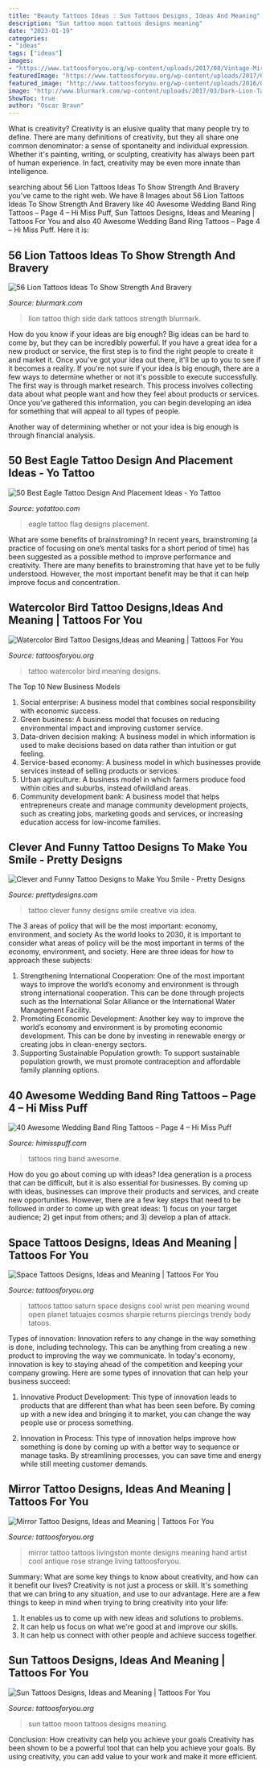 ```yaml
---
title: "Beauty Tattoos Ideas : Sun Tattoos Designs, Ideas And Meaning"
description: "Sun tattoo moon tattoos designs meaning"
date: "2023-01-19"
categories:
- "ideas"
tags: ["ideas"]
images:
- "https://www.tattoosforyou.org/wp-content/uploads/2017/08/Vintage-Mirror-Tattoo.jpg"
featuredImage: "https://www.tattoosforyou.org/wp-content/uploads/2017/08/Vintage-Mirror-Tattoo.jpg"
featured_image: "http://www.tattoosforyou.org/wp-content/uploads/2016/05/Space-Tattoos-on-Wrist.jpg"
image: "http://www.blurmark.com/wp-content/uploads/2017/03/Dark-Lion-Tattoo-On-Side-Thigh.jpg"
ShowToc: true
author: "Oscar Braun"
---
```



What is creativity?
Creativity is an elusive quality that many people try to define. There are many definitions of creativity, but they all share one common denominator: a sense of spontaneity and individual expression. Whether it's painting, writing, or sculpting, creativity has always been part of human experience. In fact, creativity may be even more innate than intelligence.

	

		
searching about 56 Lion Tattoos Ideas To Show Strength And Bravery you've came to the right web. We have 8 Images about 56 Lion Tattoos Ideas To Show Strength And Bravery like 40 Awesome Wedding Band Ring Tattoos – Page 4 – Hi Miss Puff, Sun Tattoos Designs, Ideas and Meaning | Tattoos For You and also 40 Awesome Wedding Band Ring Tattoos – Page 4 – Hi Miss Puff. Here it is:
		
    
## 56 Lion Tattoos Ideas To Show Strength And Bravery

<img loading=lazy src="http://www.blurmark.com/wp-content/uploads/2017/03/Dark-Lion-Tattoo-On-Side-Thigh.jpg" onerror="this.onerror=null;this.src='https://tse4.mm.bing.net/th?id=OIP.FsfFRXToaUFEO7hp2e0UXAHaJ4&amp;pid=15.1';" alt="56 Lion Tattoos Ideas To Show Strength And Bravery">

_Source: blurmark.com_

>lion tattoo thigh side dark tattoos strength blurmark. 

	

How do you know if your ideas are big enough?
Big ideas can be hard to come by, but they can be incredibly powerful. If you have a great idea for a new product or service, the first step is to find the right people to create it and market it. Once you've got your idea out there, it'll be up to you to see if it becomes a reality. If you're not sure if your idea is big enough, there are a few ways to determine whether or not it's possible to execute successfully. 
The first way is through market research. This process involves collecting data about what people want and how they feel about products or services. Once you've gathered this information, you can begin developing an idea for something that will appeal to all types of people. 

Another way of determining whether or not your idea is big enough is through financial analysis.

    
## 50 Best Eagle Tattoo Design And Placement Ideas - Yo Tattoo

<img loading=lazy src="http://yotattoo.com/wp-content/uploads/2016/03/American-Flag-and-Eagle-Tattoo-Designs.jpg" onerror="this.onerror=null;this.src='https://tse1.mm.bing.net/th?id=OIP._dxPMJshkZ6y3GOgGpYjMQHaM0&amp;pid=15.1';" alt="50 Best Eagle Tattoo Design And Placement Ideas - Yo Tattoo">

_Source: yotattoo.com_

>eagle tattoo flag designs placement. 

	

What are some benefits of brainstroming?
In recent years, brainstroming (a practice of focusing on one’s mental tasks for a short period of time) has been suggested as a possible method to improve performance and creativity. There are many benefits to brainstroming that have yet to be fully understood. However, the most important benefit may be that it can help improve focus and concentration.

    
## Watercolor Bird Tattoo Designs,Ideas And Meaning | Tattoos For You

<img loading=lazy src="https://www.tattoosforyou.org/wp-content/uploads/2017/04/Watercolor-Bird-Tattoo-Images.jpg" onerror="this.onerror=null;this.src='https://tse3.mm.bing.net/th?id=OIP.T0dBrfW-GIO25X-UhvnEpAHaKY&amp;pid=15.1';" alt="Watercolor Bird Tattoo Designs,Ideas and Meaning | Tattoos For You">

_Source: tattoosforyou.org_

>tattoo watercolor bird meaning designs. 

	

The Top 10 New Business Models
1. Social enterprise: A business model that combines social responsibility with economic success.
2. Green business: A business model that focuses on reducing environmental impact and improving customer service.
3. Data-driven decision making: A business model in which information is used to make decisions based on data rather than intuition or gut feeling.
4. Service-based economy: A business model in which businesses provide services instead of selling products or services. 
5. Urban agriculture: A business model in which farmers produce food within cities and suburbs, instead ofwildland areas. 
6. Community development bank: A business model that helps entrepreneurs create and manage community development projects, such as creating jobs, marketing goods and services, or increasing education access for low-income families.

    
## Clever And Funny Tattoo Designs To Make You Smile - Pretty Designs

<img loading=lazy src="https://www.prettydesigns.com/wp-content/uploads/2014/11/Clever-Tattoo.jpg" onerror="this.onerror=null;this.src='https://tse2.mm.bing.net/th?id=OIP.eHpti3PsKjzW4DhpdYuITAHaJ3&amp;pid=15.1';" alt="Clever and Funny Tattoo Designs to Make You Smile - Pretty Designs">

_Source: prettydesigns.com_

>tattoo clever funny designs smile creative via idea. 

	

The 3 areas of policy that will be the most important: economy, environment, and society
As the world looks to 2030, it is important to consider what areas of policy will be the most important in terms of the economy, environment, and society. Here are three ideas for how to approach these subjects: 
1. Strengthening International Cooperation: One of the most important ways to improve the world’s economy and environment is through strong international cooperation. This can be done through projects such as the International Solar Alliance or the International Water Management Facility. 
2. Promoting Economic Development: Another key way to improve the world’s economy and environment is by promoting economic development. This can be done by investing in renewable energy or creating jobs in clean-energy sectors. 
3. Supporting Sustainable Population growth: To support sustainable population growth, we must promote contraception and affordable family planning options.

    
## 40 Awesome Wedding Band Ring Tattoos – Page 4 – Hi Miss Puff

<img loading=lazy src="https://www.himisspuff.com/wp-content/uploads/2016/09/Wedding-Ring-Tattoos-26.jpg" onerror="this.onerror=null;this.src='https://tse3.mm.bing.net/th?id=OIP.MiyPa1oA9CBjqvoB8eewCAHaNI&amp;pid=15.1';" alt="40 Awesome Wedding Band Ring Tattoos – Page 4 – Hi Miss Puff">

_Source: himisspuff.com_

>tattoos ring band awesome. 

	

How do you go about coming up with ideas?
Idea generation is a process that can be difficult, but it is also essential for businesses. By coming up with ideas, businesses can improve their products and services, and create new opportunities. However, there are a few key steps that need to be followed in order to come up with great ideas: 1) focus on your target audience; 2) get input from others; and 3) develop a plan of attack.

    
## Space Tattoos Designs, Ideas And Meaning | Tattoos For You

<img loading=lazy src="http://www.tattoosforyou.org/wp-content/uploads/2016/05/Space-Tattoos-on-Wrist.jpg" onerror="this.onerror=null;this.src='https://tse1.mm.bing.net/th?id=OIP.taQsoq4xPOAhWHf5LBm-3QHaLb&amp;pid=15.1';" alt="Space Tattoos Designs, Ideas and Meaning | Tattoos For You">

_Source: tattoosforyou.org_

>tattoos tattoo saturn space designs cool wrist pen meaning wound open planet tatuajes cosmos sharpie returns piercings trendy body tatoos. 

	

Types of innovation:
Innovation refers to any change in the way something is done, including technology. This can be anything from creating a new product to improving the way we communicate. In today's economy, innovation is key to staying ahead of the competition and keeping your company growing. Here are some types of innovation that can help your business succeed:
1. Innovative Product Development: This type of innovation leads to products that are different than what has been seen before. By coming up with a new idea and bringing it to market, you can change the way people use or process something.

2. Innovation in Process: This type of innovation helps improve how something is done by coming up with a better way to sequence or manage tasks. By streamlining processes, you can save time and energy while still meeting customer demands.


    
## Mirror Tattoo Designs, Ideas And Meaning | Tattoos For You

<img loading=lazy src="https://www.tattoosforyou.org/wp-content/uploads/2017/08/Vintage-Mirror-Tattoo.jpg" onerror="this.onerror=null;this.src='https://tse1.mm.bing.net/th?id=OIP.MV_MgfRiRT3r7jjAvlhouQHaLH&amp;pid=15.1';" alt="Mirror Tattoo Designs, Ideas and Meaning | Tattoos For You">

_Source: tattoosforyou.org_

>mirror tattoo tattoos livingston monte designs meaning hand artist cool antique rose strange living tattoosforyou. 

	

Summary: What are some key things to know about creativity, and how can it benefit our lives?
Creativity is not just a process or skill. It's something that we can bring to any situation, and use to our advantage. Here are a few things to keep in mind when trying to bring creativity into your life:
1. It enables us to come up with new ideas and solutions to problems.
2. It can help us focus on what we're good at and improve our skills.
3. It can help us connect with other people and achieve success together.

    
## Sun Tattoos Designs, Ideas And Meaning | Tattoos For You

<img loading=lazy src="http://www.tattoosforyou.org/wp-content/uploads/2013/09/Sun-Moon-Tattoo.jpg" onerror="this.onerror=null;this.src='https://tse2.mm.bing.net/th?id=OIP.b2j2o6gmCDB2BCU8uujwywHaJ4&amp;pid=15.1';" alt="Sun Tattoos Designs, Ideas and Meaning | Tattoos For You">

_Source: tattoosforyou.org_

>sun tattoo moon tattoos designs meaning. 

	

Conclusion: How creativity can help you achieve your goals
Creativity has been shown to be a powerful tool that can help you achieve your goals. By using creativity, you can add value to your work and make it more efficient.

